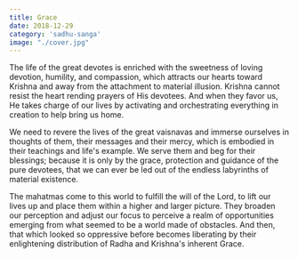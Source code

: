 ```yaml
---
title: Grace
date: 2018-12-29
category: 'sadhu-sanga'
image: "./cover.jpg"
---
```


The life of the great devotes is enriched with the sweetness of loving devotion, humility, and compassion, which attracts our hearts toward Krishna and away from the attachment to material illusion. Krishna cannot resist the heart rending prayers of His devotees. And when they favor us, He takes charge of our lives by activating and orchestrating everything in creation to help bring us home.

We need to revere the lives of the great vaisnavas and immerse ourselves in thoughts of them, their messages and their mercy, which is embodied in their teachings and life's example. We serve them and beg for their blessings; because it is only by the grace, protection and guidance of the pure devotees, that we can ever be led out of the endless labyrinths of material existence.

The mahatmas come to this world to fulfill the will of the Lord, to lift our lives up and place them within a higher and larger picture. They broaden our perception and adjust our focus to perceive a realm of opportunities emerging from what seemed to be a world made of obstacles. And then, that which looked so oppressive before becomes liberating by their enlightening distribution of Radha and Krishna's inherent Grace.